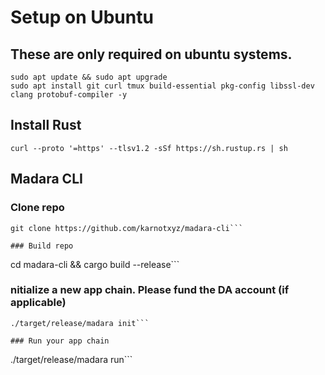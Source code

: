 # Setup on Ubuntu

## These are only required on ubuntu systems.
```
sudo apt update && sudo apt upgrade
sudo apt install git curl tmux build-essential pkg-config libssl-dev clang protobuf-compiler -y
```

## Install Rust
```
curl --proto '=https' --tlsv1.2 -sSf https://sh.rustup.rs | sh
```

## Madara CLI
### Clone repo
```
git clone https://github.com/karnotxyz/madara-cli```

### Build repo
```
cd madara-cli && cargo build --release```

### nitialize a new app chain. Please fund the DA account (if applicable)
```
./target/release/madara init```

### Run your app chain
``` 
./target/release/madara run```
